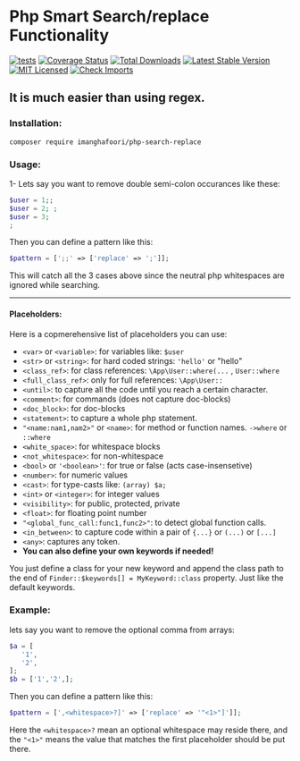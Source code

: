 # Php Smart Search/replace Functionality
[![tests](https://github.com/imanghafoori1/php-smart-search-replace/actions/workflows/tests.yml/badge.svg?branch=main)](https://github.com/imanghafoori1/php-smart-search-replace/actions/workflows/tests.yml)
[![Coverage Status](https://coveralls.io/repos/github/imanghafoori1/php-smart-search-replace/badge.svg?branch=main)](https://coveralls.io/github/imanghafoori1/php-smart-search-replace?branch=main)
[![Total Downloads](https://img.shields.io/packagist/dt/imanghafoori/php-search-replace.svg?style=flat-square)](https://packagist.org/packages/imanghafoori/php-search-replace)
[![Latest Stable Version](https://poser.pugx.org/imanghafoori/php-search-replace/v/stable?format=flat-square)](https://packagist.org/packages/imanghafoori/php-search-replace)
[![MIT Licensed](https://img.shields.io/badge/license-MIT-brightgreen.svg?style=flat-square)](LICENSE.md)
[![Check Imports](https://github.com/imanghafoori1/php-smart-search-replace/actions/workflows/imports.yml/badge.svg?branch=main)](https://github.com/imanghafoori1/php-smart-search-replace/actions/workflows/imports.yml)


## It is much easier than using regex.

### Installation:

```
composer require imanghafoori/php-search-replace
```

### Usage:



1- Lets say you want to remove double semi-colon occurances like these:
```php
$user = 1;;
$user = 2; ;
$user = 3;
;

```
Then you can define a pattern like this:
```php
$pattern = [';;' => ['replace' => ';']];
```
This will catch all the 3 cases above since the neutral php whitespaces are ignored while searching.

-------------------

#### Placeholders:

Here is a copmerehensive list of placeholders you can use:

- `<var>` or `<variable>`: for variables like: `$user`
- `<str>` or `<string>`: for hard coded strings: `'hello'` or "hello"
- `<class_ref>`: for class references:  `\App\User::where(...` , `User::where`
- `<full_class_ref>`: only for full references:  `\App\User::`
- `<until>`: to capture all the code until you reach a certain character.
- `<comment>`: for commands (does not capture doc-blocks)
- `<doc_block>`: for doc-blocks
- `<statement>`: to capture a whole php statement.
- `"<name:nam1,nam2>"` or `<name>`: for method or function names. `->where` or `::where`
- `<white_space>`: for whitespace blocks
- `<not_whitespace>`: for non-whitespace  
- `<bool>` or `'<boolean>'`: for true or false (acts case-insensetive)
- `<number>`: for numeric values
- `<cast>`: for type-casts like: `(array) $a;`
- `<int>` or `<integer>`: for integer values
- `<visibility>`: for public, protected, private
- `<float>`: for floating point number
- `"<global_func_call:func1,func2>"`: to detect global function calls.
- `<in_between>`: to capture code within a pair of  `{...}` or `(...)` or `[...]`
- `<any>`: captures any token.
- **You can also define your own keywords if needed!**

You just define a class for your new keyword and append the class path to the end of `Finder::$keywords[] = MyKeyword::class` property.
Just like the default keywords.


### Example:
lets say you want to remove the optional comma from arrays:
```php
$a = [
   '1',
   '2',
];
$b = ['1','2',];
```
Then you can define a pattern like this:
```php
$pattern = [',<whitespace>?]' => ['replace' => '"<1>"]']];
```
Here the `<whitespace>?` mean an optional whitespace may reside there, and the `"<1>"` means the value that matches the first placeholder should be put there.

